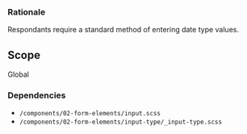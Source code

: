 ### Rationale
Respondants require a standard method of entering date type values.

## Scope
Global

### Dependencies
* `/components/02-form-elements/input.scss`
* `/components/02-form-elements/input-type/_input-type.scss`
